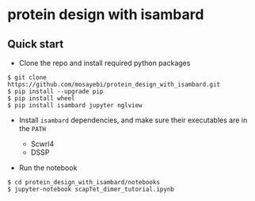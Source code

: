 # protein design with isambard

## Quick start
- Clone the repo and install required python packages
```
$ git clone https://github.com/mosayebi/protein_design_with_isambard.git
$ pip install --upgrade pip
$ pip install wheel
$ pip install isambard jupyter nglview
```

- Install `isambard` dependencies, and make sure their executables are in the `PATH`
  - Scwrl4
  - DSSP

- Run the notebook
```
$ cd protein_design_with_isambard/notebooks
$ jupyter-notebook scapTet_dimer_tutorial.ipynb
```